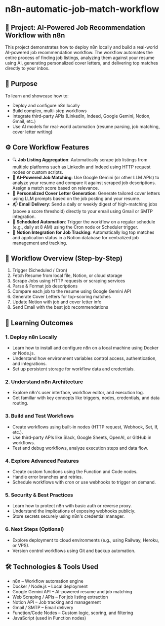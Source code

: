 # n8n-automatic-job-match-workflow

## 📌 Project: AI-Powered Job Recommendation Workflow with n8n

This project demonstrates how to deploy n8n locally and build a real-world AI-powered job recommendation workflow. The workflow automates the entire process of finding job listings, analyzing them against your resume using AI, generating personalized cover letters, and delivering top matches directly to your inbox.

## 🎯 Purpose

To learn and showcase how to:
- Deploy and configure n8n locally
- Build complex, multi-step workflows
- Integrate third-party APIs (LinkedIn, Indeed, Google Gemini, Notion, Gmail, etc.)
- Use AI models for real-world automation (resume parsing, job matching, cover letter writing)

## ⚙️ Core Workflow Features

- 🔍 **Job Listing Aggregation**: Automatically scrape job listings from multiple platforms such as LinkedIn and Indeed using HTTP request nodes or custom scripts.
- 🧠 **AI-Powered Job Matching**: Use Google Gemini (or other LLM APIs) to analyze your resume and compare it against scraped job descriptions. Assign a match score based on relevance.
- 📝 **Personalized Cover Letter Generation**: Generate tailored cover letters using LLM prompts based on the job posting and your resume.
- 📬 **Email Delivery**: Send a daily or weekly digest of high-matching jobs (above a score threshold) directly to your email using Gmail or SMTP integration.
- 📅 **Scheduled Automation**: Trigger the workflow on a regular schedule (e.g., daily at 8 AM) using the Cron node or Scheduler trigger.
- 📘 **Notion Integration for Job Tracking**: Automatically log top matches and application status in a Notion database for centralized job management and tracking.

## 🔄 Workflow Overview (Step-by-Step)

1. Trigger (Scheduled / Cron)
2. Fetch Resume from local file, Notion, or cloud storage
3. Scrape Jobs using HTTP requests or scraping services
4. Parse & Format job descriptions
5. Compare each job to the resume using Google Gemini API
6. Generate Cover Letters for top-scoring matches
7. Update Notion with job and cover letter info
8. Send Email with the best job recommendations

## 🚀 Learning Outcomes


### 1. Deploy n8n Locally
- Learn how to install and configure n8n on a local machine using Docker or Node.js.
- Understand how environment variables control access, authentication, and integrations.
- Set up persistent storage for workflow data and credentials.

### 2. Understand n8n Architecture
- Explore n8n's user interface, workflow editor, and execution log.
- Get familiar with key concepts like triggers, nodes, credentials, and data routing.

### 3. Build and Test Workflows
- Create workflows using built-in nodes (HTTP request, Webhook, Set, If, etc.).
- Use third-party APIs like Slack, Google Sheets, OpenAI, or GitHub in workflows.
- Test and debug workflows, analyze execution steps and data flow.

### 4. Explore Advanced Features
- Create custom functions using the Function and Code nodes.
- Handle error branches and retries.
- Schedule workflows with cron or use webhooks to trigger on demand.

### 5. Security & Best Practices
- Learn how to protect n8n with basic auth or reverse proxy.
- Understand the implications of exposing webhooks publicly.
- Store secrets securely using n8n's credential manager.

### 6. Next Steps (Optional)
- Explore deployment to cloud environments (e.g., using Railway, Heroku, or VPS).
- Version control workflows using Git and backup automation.

## 🛠️ Technologies & Tools Used

- n8n – Workflow automation engine
- Docker / Node.js – Local deployment
- Google Gemini API – AI-powered resume and job matching
- Web Scraping / APIs – For job listing extraction
- Notion API – Job tracking and management
- Gmail / SMTP – Email delivery
- Function/Code Nodes – Custom logic, scoring, and filtering
- JavaScript (used in Function nodes)